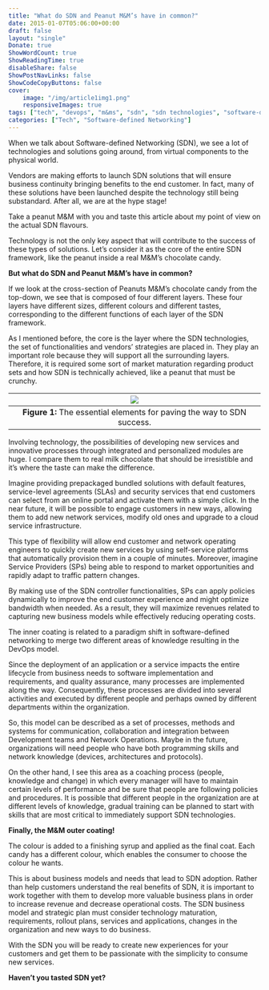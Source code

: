 ```yaml
---
title: "What do SDN and Peanut M&M’s have in common?"
date: 2015-01-07T05:06:00+00:00
draft: false
layout: "single"
Donate: true
ShowWordCount: true
ShowReadingTime: true
disableShare: false
ShowPostNavLinks: false
ShowCodeCopyButtons: false
cover:
    image: "/img/article1img1.png"
    responsiveImages: true
tags: ["tech", "devops", "m&ms", "sdn", "sdn technologies", "software-defined networking"]
categories: ["Tech", "Software-defined Networking"]
---
```


When we talk about Software-defined Networking (SDN), we see a lot of technologies and solutions going around, from virtual components to the physical world.

Vendors are making efforts to launch SDN solutions that will ensure business continuity bringing benefits to the end customer. In fact, many of these solutions have been launched despite the technology still being substandard. After all, we are at the hype stage!

Take a peanut M&M with you and taste this article about my point of view on the actual SDN flavours.

Technology is not the only key aspect that will contribute to the success of these types of solutions. Let’s consider it as the core of the entire SDN framework, like the peanut inside a real M&M’s chocolate candy.

**But what do SDN and Peanut M&M’s have in common?**

If we look at the cross-section of Peanuts M&M’s chocolate candy from the top-down, we see that is composed of four different layers. These four layers have different sizes, different colours and different tastes, corresponding to the different functions of each layer of the SDN framework.

As I mentioned before, the core is the layer where the SDN technologies, the set of functionalities and vendors’ strategies are placed in. They play an important role because they will support all the surrounding layers. Therefore, it is required some sort of market maturation regarding product sets and how SDN is technically achieved, like a peanut that must be crunchy.

| ![](/img/article1img2.png) |
| :--: |
| **Figure 1:**  The essential elements for paving the way to SDN success. |

Involving technology, the possibilities of developing new services and innovative processes through integrated and personalized modules are huge. I compare them to real milk chocolate that should be irresistible and it’s where the taste can make the difference.

Imagine providing prepackaged bundled solutions with default features, service-level agreements (SLAs) and security services that end customers can select from an online portal and activate them with a simple click. In the near future, it will be possible to engage customers in new ways, allowing them to add new network services, modify old ones and upgrade to a cloud service infrastructure.

This type of flexibility will allow end customer and network operating engineers to quickly create new services by using self-service platforms that automatically provision them in a couple of minutes. Moreover, imagine Service Providers (SPs) being able to respond to market opportunities and rapidly adapt to traffic pattern changes.

By making use of the SDN controller functionalities, SPs can apply policies dynamically to improve the end customer experience and might optimize bandwidth when needed. As a result, they will maximize revenues related to capturing new business models while effectively reducing operating costs.

The inner coating is related to a paradigm shift in software-defined networking to merge two different areas of knowledge resulting in the DevOps model.

Since the deployment of an application or a service impacts the entire lifecycle from business needs to software implementation and requirements, and quality assurance, many processes are implemented along the way. Consequently, these processes are divided into several activities and executed by different people and perhaps owned by different departments within the organization.

So, this model can be described as a set of processes, methods and systems for communication, collaboration and integration between Development teams and Network Operations. Maybe in the future, organizations will need people who have both programming skills and network knowledge (devices, architectures and protocols).

On the other hand, I see this area as a coaching process (people, knowledge and change) in which every manager will have to maintain certain levels of performance and be sure that people are following policies and procedures. It is possible that different people in the organization are at different levels of knowledge, gradual training can be planned to start with skills that are most critical to immediately support SDN technologies.

**Finally, the M&M outer coating!**

The colour is added to a finishing syrup and applied as the final coat. Each candy has a different colour, which enables the consumer to choose the colour he wants.

This is about business models and needs that lead to SDN adoption. Rather than help customers understand the real benefits of SDN, it is important to work together with them to develop more valuable business plans in order to increase revenue and decrease operational costs. The SDN business model and strategic plan must consider technology maturation, requirements, rollout plans, services and applications, changes in the organization and new ways to do business.

With the SDN you will be ready to create new experiences for your customers and get them to be passionate with the simplicity to consume new services.

**Haven’t you tasted SDN yet?**